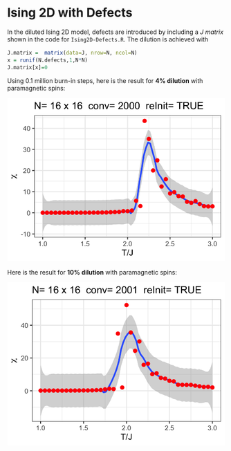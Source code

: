 # Ising 2D with Defects

In the diluted Ising 2D model, defects are introduced by including a *J matrix* shown in the code for `Ising2D-Defects.R`. The dilution is achieved with

```R
J.matrix =  matrix(data=J, nrow=N, ncol=N)
x = runif(N.defects,1,N*N)
J.matrix[x]=0
```

Using 0.1 million burn-in steps, here is the result for **4% dilution** with paramagnetic spins:

![Result with 16x16 matrix and 10 defects](images/Ising2D-Defect-16x16-c2000-Chi.png)

Here is the result for **10% dilution** with paramagnetic spins:

![Result with 16x16 matrix and 10 defects](images/Ising2D-Defect-16x16-c2001-Chi.png)